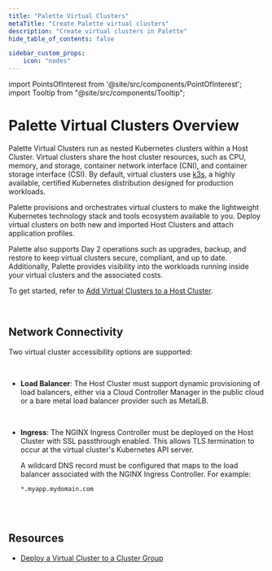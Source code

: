 ```yaml
---
title: "Palette Virtual Clusters"
metaTitle: "Create Palette virtual clusters"
description: "Create virtual clusters in Palette"
hide_table_of_contents: false

sidebar_custom_props:
    icon: "nodes"
---
```





import PointsOfInterest from '@site/src/components/PointOfInterest';
import Tooltip from "@site/src/components/Tooltip";


# Palette Virtual Clusters Overview

Palette Virtual Clusters run as nested Kubernetes clusters within a Host Cluster. Virtual clusters share the host cluster resources, such as CPU, memory, and storage, container network interface (CNI), and container storage interface (CSI). By default, virtual clusters use [k3s](https://github.com/k3s-io/k3s), a highly available, certified Kubernetes distribution designed for production workloads.

Palette provisions and orchestrates virtual clusters to make the lightweight Kubernetes technology stack and tools ecosystem available to you. Deploy virtual clusters on both new and imported Host Clusters and attach application profiles.

Palette also supports Day 2 operations such as upgrades, backup, and restore to keep virtual clusters secure, compliant, and up to date. Additionally, Palette provides visibility into the workloads running inside your virtual clusters and the associated costs.

To get started, refer to [Add Virtual Clusters to a Host Cluster](/clusters/palette-virtual-clusters/add-virtual-cluster-to-host-cluster).


<br />

## Network Connectivity

Two virtual cluster accessibility options are supported:<p></p><br />
- **Load Balancer**: The Host Cluster must support dynamic provisioning of load balancers, either via a Cloud Controller Manager in the public cloud or a bare metal load balancer provider such as MetalLB.<p></p><br />

- **Ingress**: The NGINX Ingress Controller must be deployed on the Host Cluster with SSL passthrough enabled. This allows TLS termination to occur at the virtual cluster's Kubernetes API server.<br />

   A wildcard DNS record must be configured that maps to the load balancer associated with the NGINX Ingress Controller. For example:

   `*.myapp.mydomain.com`

<br />
<br />


## Resources

- [Deploy a Virtual Cluster to a Cluster Group](/clusters/palette-virtual-clusters/deploy-virtual-cluster)
